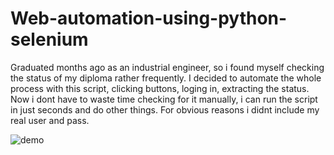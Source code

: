 # Web-automation-using-python-selenium

Graduated months ago as an industrial engineer, so i found myself checking the status of my diploma rather frequently.
I decided to automate the whole process with this script, clicking buttons, loging in, extracting the status. 
Now i dont have to waste time checking for it manually, i can run the script in just seconds and do other things.
For obvious reasons i didnt include my real user and pass.

![demo](https://user-images.githubusercontent.com/65172128/182045929-152a5faf-a00b-4373-98e3-2ecbdd777100.gif)
